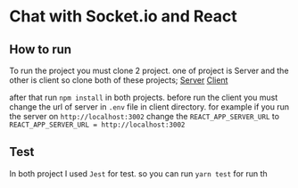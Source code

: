 # Chat with Socket.io and React

## How to run

To run the project you must clone 2 project. one of project is Server and the other is client so clone both of these projects;
[Server](<[https://github.com/MBehtemam/Socket-io-chat-server](https://github.com/MBehtemam/Socket-io-chat-server)>)
[Client](<[https://github.com/MBehtemam/socket-io-chat-client-react](https://github.com/MBehtemam/socket-io-chat-client-react)>)

after that run `npm install` in both projects. before run the client you must change the url of server in `.env` file in client directory. for example if you run the server on `http://localhost:3002` change the `REACT_APP_SERVER_URL` to `REACT_APP_SERVER_URL = http://localhost:3002`

## Test

In both project I used `Jest` for test. so you can run `yarn test` for run th
